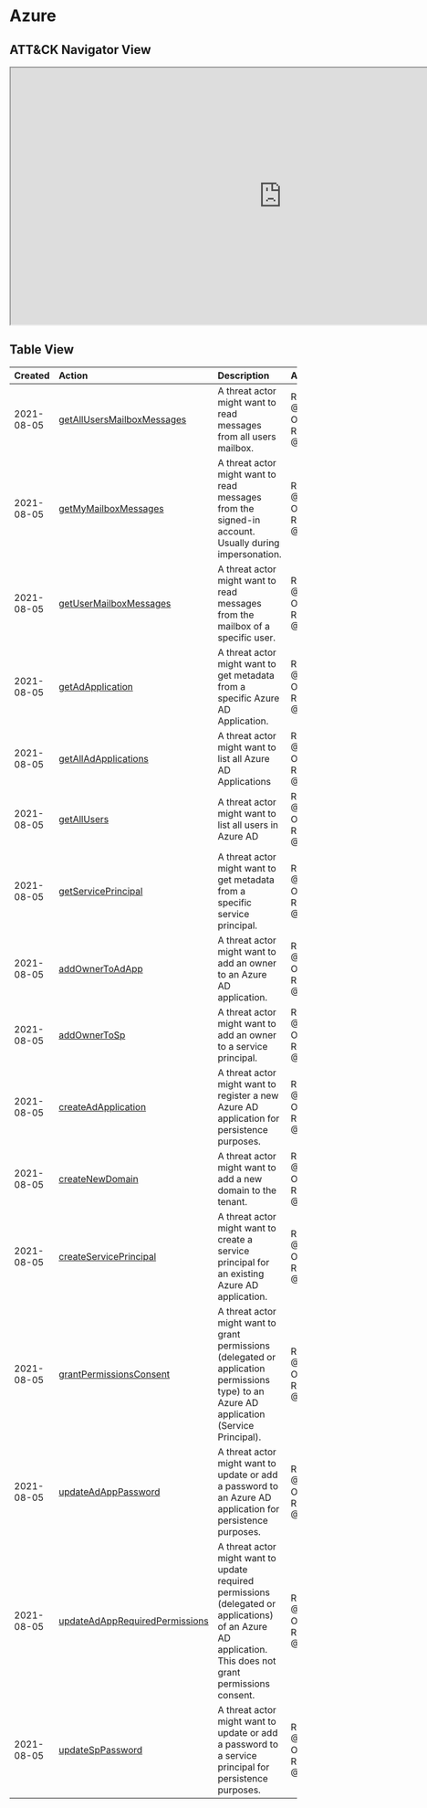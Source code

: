 # Azure

## ATT&CK Navigator View

<iframe src="https://mitre-attack.github.io/attack-navigator/enterprise/#layerURL=https%3A%2F%2Fraw.githubusercontent.com%2FOTRF%2FThreatHunter-Playbook%2Fmaster%2Fdocs%2Fnotebooks%2Fazure%2Fazure.json&tabs=false&selecting_techniques=false" width="950" height="450"></iframe>

## Table View

|Created|Action|Description|Author|
| :---| :---| :---| :---|
|2021-08-05 |[getAllUsersMailboxMessages](https://cloud-katana.com/notebooks/azure/collection/getAllUsersMailboxMessages.html) |A threat actor might want to read messages from all users mailbox. |Roberto Rodriguez @Cyb3rWard0g, Open Threat Research @OTR_Community |
|2021-08-05 |[getMyMailboxMessages](https://cloud-katana.com/notebooks/azure/collection/getMyMailboxMessages.html) |A threat actor might want to read messages from the signed-in account. Usually during impersonation. |Roberto Rodriguez @Cyb3rWard0g, Open Threat Research @OTR_Community |
|2021-08-05 |[getUserMailboxMessages](https://cloud-katana.com/notebooks/azure/collection/getUserMailboxMessages.html) |A threat actor might want to read messages from the mailbox of a specific user. |Roberto Rodriguez @Cyb3rWard0g, Open Threat Research @OTR_Community |
|2021-08-05 |[getAdApplication](https://cloud-katana.com/notebooks/azure/discovery/getAdApplication.html) |A threat actor might want to get metadata from a specific Azure AD Application. |Roberto Rodriguez @Cyb3rWard0g, Open Threat Research @OTR_Community |
|2021-08-05 |[getAllAdApplications](https://cloud-katana.com/notebooks/azure/discovery/getAllAdApplications.html) |A threat actor might want to list all Azure AD Applications |Roberto Rodriguez @Cyb3rWard0g, Open Threat Research @OTR_Community |
|2021-08-05 |[getAllUsers](https://cloud-katana.com/notebooks/azure/discovery/getAllUsers.html) |A threat actor might want to list all users in Azure AD |Roberto Rodriguez @Cyb3rWard0g, Open Threat Research @OTR_Community |
|2021-08-05 |[getServicePrincipal](https://cloud-katana.com/notebooks/azure/discovery/getServicePrincipal.html) |A threat actor might want to get metadata from a specific service principal. |Roberto Rodriguez @Cyb3rWard0g, Open Threat Research @OTR_Community |
|2021-08-05 |[addOwnerToAdApp](https://cloud-katana.com/notebooks/azure/persistence/addOwnerToAdApp.html) |A threat actor might want to add an owner to an Azure AD application. |Roberto Rodriguez @Cyb3rWard0g, Open Threat Research @OTR_Community |
|2021-08-05 |[addOwnerToSp](https://cloud-katana.com/notebooks/azure/persistence/addOwnerToSp.html) |A threat actor might want to add an owner to a service principal. |Roberto Rodriguez @Cyb3rWard0g, Open Threat Research @OTR_Community |
|2021-08-05 |[createAdApplication](https://cloud-katana.com/notebooks/azure/persistence/createAdApplication.html) |A threat actor might want to register a new Azure AD application for persistence purposes. |Roberto Rodriguez @Cyb3rWard0g, Open Threat Research @OTR_Community |
|2021-08-05 |[createNewDomain](https://cloud-katana.com/notebooks/azure/persistence/createNewDomain.html) |A threat actor might want to add a new domain to the tenant. |Roberto Rodriguez @Cyb3rWard0g, Open Threat Research @OTR_Community |
|2021-08-05 |[createServicePrincipal](https://cloud-katana.com/notebooks/azure/persistence/createServicePrincipal.html) |A threat actor might want to create a service principal for an existing Azure AD application. |Roberto Rodriguez @Cyb3rWard0g, Open Threat Research @OTR_Community |
|2021-08-05 |[grantPermissionsConsent](https://cloud-katana.com/notebooks/azure/persistence/grantPermissionsConsent.html) |A threat actor might want to grant permissions (delegated or application permissions type) to an Azure AD application (Service Principal). |Roberto Rodriguez @Cyb3rWard0g, Open Threat Research @OTR_Community |
|2021-08-05 |[updateAdAppPassword](https://cloud-katana.com/notebooks/azure/persistence/updateAdAppPassword.html) |A threat actor might want to update or add a password to an Azure AD application for persistence purposes. |Roberto Rodriguez @Cyb3rWard0g, Open Threat Research @OTR_Community |
|2021-08-05 |[updateAdAppRequiredPermissions](https://cloud-katana.com/notebooks/azure/persistence/updateAdAppRequiredPermissions.html) |A threat actor might want to update required permissions (delegated or applications) of an Azure AD application. This does not grant permissions consent. |Roberto Rodriguez @Cyb3rWard0g, Open Threat Research @OTR_Community |
|2021-08-05 |[updateSpPassword](https://cloud-katana.com/notebooks/azure/persistence/updateSpPassword.html) |A threat actor might want to update or add a password to a service principal for persistence purposes. |Roberto Rodriguez @Cyb3rWard0g, Open Threat Research @OTR_Community |
